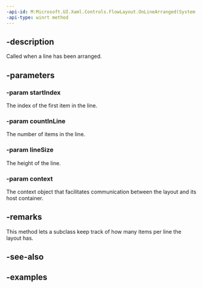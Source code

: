 ```yaml
---
-api-id: M:Microsoft.UI.Xaml.Controls.FlowLayout.OnLineArranged(System.Int32,System.Int32,System.Double,Microsoft.UI.Xaml.Controls.VirtualizingLayoutContext)
-api-type: winrt method
---
```


## -description

Called when a line has been arranged.

## -parameters

### -param startIndex

The index of the first item in the line.

### -param countInLine

The number of items in the line.

### -param lineSize

The height of the line.

### -param context

The context object that facilitates communication between the layout and its host container.

## -remarks

This method lets a subclass keep track of how many items per line the layout has. 

## -see-also

## -examples

